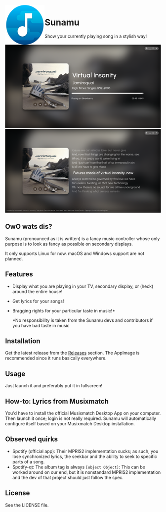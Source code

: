 <img alt="Logo" src="assets/icon.svg" width="128px" height="128px" align="left"/>

# Sunamu
Show your currently playing song in a stylish way!

![Preview](assets/preview_control.png)
![Preview](assets/preview_lyrics.png)

## OwO wats dis?

Sunamu (pronounced as it is written) is a fancy music controller whose only purpose is to look as fancy as possible on secondary displays.

It only supports Linux for now. macOS and Windows support are not planned.

## Features

- Display what you are playing in your TV, secondary display, or (heck) around the entire house!
- Get lyrics for your songs!
- Bragging rights for your particular taste in music!*

  *No responsibility is taken from the Sunamu devs and contributors if you have bad taste in music

## Installation

Get the latest release from the [Releases](https://github.com/AryToNeX/Sunamu/releases/latest) section. The AppImage is recommended since it runs basically everywhere.

## Usage

Just launch it and preferably put it in fullscreen!

## How-to: Lyrics from Musixmatch

You'd have to install the official Musixmatch Desktop App on your computer. Then launch it once; login is not really required. Sunamu will automatically configure itself based on your Musixmatch Desktop installation.

## Observed quirks

- Spotify (official app): Their MPRIS2 implementation sucks; as such, you lose synchronized lyrics, the seekbar and the ability to seek to specific parts of a song.
- Spotify-qt: The album tag is always `[object Object]`: This can be worked around on our end, but it is nonstandard MPRIS2 implementation and the dev of that project should just follow the spec.

## License

See the LICENSE file.
